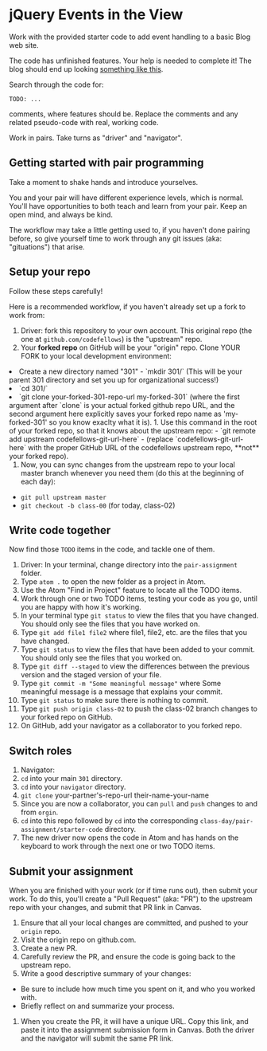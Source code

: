 # jQuery Events in the View

Work with the provided starter code to add event handling to a basic Blog web site.

The code has unfinished features. Your help is needed to complete it! The blog should end up looking [something like this](http://hijk.it/image/1C3V1S1r3H1n/Screen%20Shot%202015-11-23%20at%2012.21.45%20PM.png).

Search through the code for:

 `TODO: ...`

comments, where features should be. Replace the comments and any related pseudo-code with real, working code.

Work in pairs. Take turns as "driver" and "navigator".

## Getting started with pair programming

Take a moment to shake hands and introduce yourselves.

You and your pair will have different experience levels, which is normal. You'll have opportunities to both teach and learn from your pair. Keep an open mind, and always be kind.

The workflow may take a little getting used to, if you haven't done pairing before, so give yourself time to work through any git issues (aka: "gituations") that arise.

## Setup your repo

Follow these steps carefully!

Here is a recommended workflow, if you haven't already set up a fork to work from:

1. Driver: fork this repository to your own account. This original repo (the one at `github.com/codefellows`) is the "upstream" repo.
1. Your **forked repo** on GitHub will be your "origin" repo. Clone YOUR FORK to your local development environment:
<li> Create a new directory named "301" - `mkdir 301/` (This will be your parent 301 directory and set you up for organizational success!)
<li>`cd 301/`
<li>`git clone your-forked-301-repo-url my-forked-301` (where the first argument after `clone` is your actual forked github repo URL, and the second argument here explicitly saves your forked repo name as 'my-forked-301' so you know exaclty what it is).
1. Use this command in the root of your forked repo, so that it knows about the upstream repo:
  - `git remote add upstream codefellows-git-url-here`
  - (replace `codefellows-git-url-here` with the proper GitHub URL of the codefellows upstream repo, **not** your forked repo).

1. Now, you can sync changes from the upstream repo to your local master branch whenever you need them (do this at the beginning of each day):
  - `git pull upstream master`
  - `git checkout -b class-00` (for today, class-02)
 
## Write code together

Now find those `TODO` items in the code, and tackle one of them.

1. Driver: In your terminal, change directory into the `pair-assignment` folder.
1. Type `atom .` to open the new folder as a project in Atom.
1. Use the Atom "Find in Project" feature to locate all the TODO items.
1. Work through one or two TODO items, testing your code as you go, until you are happy with how it's working.
1. In your terminal type `git status` to view the files that you have changed. You should only see the files that you have worked on.
1. Type `git add file1 file2` where file1, file2, etc. are the files that you have changed.
1. Type `git status` to view the files that have been added to your commit. You should only see the files that you worked on.
1. Type `git diff --staged` to view the differences between the previous version and the staged version of your file.
1. Type `git commit -m "Some meaningful message"` where Some meaningful message is a message that explains your commit.
1. Type `git status` to make sure there is nothing to commit.
1. Type `git push origin class-02` to push the class-02 branch changes to your forked repo on GitHub.
1. On GitHub, add your navigator as a collaborator to you forked repo. 

## Switch roles

1. Navigator: 
1. `cd` into your main `301` directory. 
1. `cd` into your `navigator` directory.
1. `git clone` your-partner's-repo-url their-name-your-name 
1. Since you are now a collaborator, you can `pull` and `push` changes to and from `orgin`.
1. `cd` into this repo followed by `cd` into the corresponding `class-day/pair-assignment/starter-code` directory.
1. The new driver now opens the code in Atom and has hands on the keyboard to work through the next one or two TODO items.

## Submit your assignment

When you are finished with your work (or if time runs out), then submit your work. To do this, you'll create a "Pull Request" (aka: "PR") to the upstream repo with your changes, and submit that PR link in Canvas.

1. Ensure that all your local changes are committed, and pushed to your `origin` repo.
2. Visit the origin repo on github.com.
1. Create a new PR.
1. Carefully review the PR, and ensure the code is going back to the upstream repo.
1. Write a good descriptive summary of your changes:
  - Be sure to include how much time you spent on it, and who you worked with.
  - Briefly reflect on and summarize your process.
1. When you create the PR, it will have a unique URL. Copy this link, and paste it into the assignment submission form in Canvas. Both the driver and the navigator will submit the same PR link.
